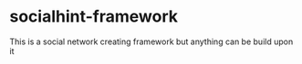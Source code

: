 socialhint-framework
====================

This is a social network creating framework but anything can be build upon it
